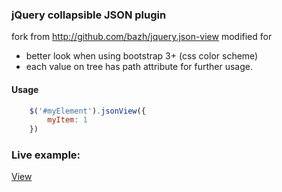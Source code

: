 ### jQuery collapsible JSON plugin

fork from http://github.com/bazh/jquery.json-view
modified for
- better look when using bootstrap 3+ (css color scheme)
- each value on tree has path attribute for further usage.


#### Usage

```js
    $('#myElement').jsonView({
        myItem: 1
    })
```

### Live example:
[View](http://jsfiddle.net/87f2w32p/)

